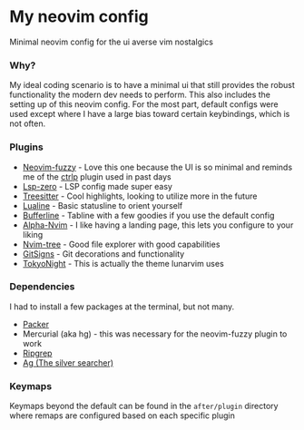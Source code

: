# My neovim config

Minimal neovim config for the ui averse vim nostalgics

### Why?

My ideal coding scenario is to have a minimal ui that still provides the robust functionality the modern dev needs to perform. This also includes the setting up of this neovim config. For the most part, default configs were used except where I have a large bias toward certain keybindings, which is not often.

### Plugins

- [Neovim-fuzzy](https://github.com/cloudhead/neovim-fuzzy) - Love this one because the UI is so minimal and reminds me of the [ctrlp](https://github.com/kien/ctrlp.vim) plugin used in past days
- [Lsp-zero](https://github.com/VonHeikemen/lsp-zero.nvim) - LSP config made super easy
- [Treesitter](https://github.com/nvim-treesitter/nvim-treesitter) - Cool highlights, looking to utilize more in the future
- [Lualine](https://github.com/nvim-lualine/lualine.nvim) - Basic statusline to orient yourself
- [Bufferline](https://github.com/akinsho/bufferline.nvim) - Tabline with a few goodies if you use the default config
- [Alpha-Nvim](https://github.com/goolord/alpha-nvim) - I like having a landing page, this lets you configure to your liking
- [Nvim-tree](https://github.com/nvim-tree/nvim-tree.lua) - Good file explorer with good capabilities
- [GitSigns](https://github.com/lewis6991/gitsigns.nvim) - Git decorations and functionality
- [TokyoNight](https://github.com/folke/tokyonight.nvim) - This is actually the theme lunarvim uses

### Dependencies

I had to install a few packages at the terminal, but not many. 

- [Packer](https://github.com/wbthomason/packer.nvim)
- Mercurial (aka hg) - this was necessary for the neovim-fuzzy plugin to work
- [Ripgrep](https://github.com/BurntSushi/ripgrep)
- [Ag (The silver searcher)](https://github.com/ggreer/the_silver_searcher)


### Keymaps

Keymaps beyond the default can be found in the `after/plugin` directory where remaps are configured based on each specific plugin

